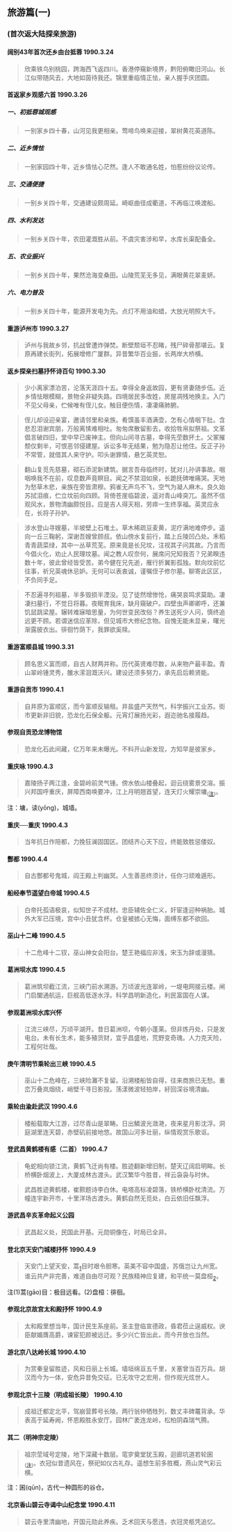 ## 旅游篇(一)    <h3 class="subtitle">(首次返大陆探亲旅游)</h3>

#### 阔别43年首次还乡由台抵蓉    1990.3.24
> 欣乘铁鸟别桃园，跨海西飞返四川。香港停窺新境界，黔阳俯瞰旧河山。长江似带随风去，大地如茵待我还。锦里重临情正怯，亲人握手庆团圆。

#### 首返家乡观感六首    1990.3.26
##### 一、初抵蓉城观感
> 一别家乡四十春，山河见我更相亲。莺啼鸟唤来迎接，翠树黄花英道陈。
##### 二、近乡情怯
> 一别家园四十年，近乡情怯心茫然。逢人不敢通名姓，怕惹纷纷议论传。
##### 三、交通便捷
> 一别乡关四十年，交通建设颇周延。崎岖曲径成衢道，不再临江唤渡船。
##### 四、水利发达
> 一别乡关四十年，农田灌溉胜从前。不虞灾害涉和早，水库长渠配备全。
##### 五、农业振兴
> 一别乡关四十年，果然沧海变桑田。山陵荒芜无多见，满眼黄花翠麦妍。
##### 六、电力普及
> 一别乡关四十年，能源开发电为先。点灯不用油和蜡，大放光明照大千。

#### 重游泸州市    1990.3.27
> 泸州与我故乡邻，抗战曾遭炸弹焚。断壁颓垣不忍睹，残尸碎骨那堪云。复原再建长街列，拓展增修广厦群。异昔繁华百业振，长两岸大桥横。

#### 返乡探亲扫墓抒怀诗百句    1990.3.30
> 少小离家漂泊苦，沦落天涯四十五。幸得全身返故园，更有贤妻随步伍。近乡情怯眼模糊，景物全非疑失路。四境居民多改姓，房屋凋残地换主。入门不见父母亲，伫候唯有侄儿女。触目便伤情，凄凄痛肺腑。

> 侄儿却设迎亲宴，邀请邻里和亲族。肴馔虽丰酒满壶，怎有心情咽下肚。含悲忍泪谢宾朋，万般离愫难相吐。匆匆席散留影去，收拾牲帛拟祭祖。文革倡言破四旧，堂中早已废神主。但向山间寻古墓，幸得先茔数抔土。父冢摧颓仅剩半，可恨恶邻侵建屋。诉讼多年无结果，勉为隐忍让他住。反正子孙不常管，就借其人来守护。叩头谢罪情，悬乞英灵恕。

> 翻山复觅先慈墓，砌石添泥新建筑。据言吾母临终时，犹对儿孙讲事故。咽咽唤我不在前，叹息数声竟瞑目。闻之不禁泪如泉，长跪抚碑唯痛哭。天地为愁草木悲，亲族在旁皆肃穆。鸦雀无声鸟不飞，空气为凝人麻木。良久始苏拭泪痕，伫立坟前向四顾。背倚苍崖临碧波，遥对青山峰突兀。虽然不信观风水，景物清幽颇悦目。应是吉人得天相，劳瘁一生终享福。英灵应永在，长将子孙护。

> 涉水登山寻嫂墓，半坡壁上石堆土。草木稀疏豆麦黄，泥疗满地难停步。遥向一丘三鞠躬，深谢吾嫂曾顾叔。依山傍水复前行，踏上丘陵凹凸处。禾稻青青蔬菜绿，其中一丛草荒芜。原来竟是长兄坟，注视其子问其故。乃言而今倡火化，劝止人民理坟墓。闻之教人叹奈何，展席问兄知我否？兄弟睽违数十年，彼此曾经皆受苦。弟今健在兄先逝，雁行折翼影孤独。默向坟前忆往事，祈兄英魂休忌妒。无何可以表衷诚，谨嘱侄子修尔墓。聊寄此区区，不负同手足。

> 不忍遍寻列祖墓，半多毁损半湮没。见了徒然增惨怆，痛哭哀鸣求莫助。凄凄扫墓行，不觉日将暮。夜眠育我床，缺月窺破户。四壁虫声卿卿呼，还兼饥鼠跳梁屋。辗转难寐暗思量，为何世变民改俗？养生送死少人问，慎终追远更不顾。若谓迷信应革除，但见城市大修纪念物。自愧无能未显亲，曙光渐露披衣出。徘徊竹荫下，我罪欲奚赎。

#### 重游富顺县城    1990.3.31
> 顾名思义富而顺，自古人财两并称。历代英贤难尽数，从来物产最丰盈。青山翠岭锺灵秀，雒水潆洄溉沃兴。建设还须多努力，承先启后赖贤能。

#### 重游自贡市    1990.4.1
> 自井原为富顺区，而今富顺反输租。井盐盛产天然气，科学振兴工业苏。街市更新非旧貌，恐龙化石保全躯。元宵灯展扬光彩，遐迩驰名接履趋。

#### 参观自贡恐龙博物馆
> 恐龙化石此间藏，亿万年来未曝光。不料开山新发现，方知早是彼家乡。

#### 重庆咏    1990.4.3
> 嘉陵扬子两江逢，金碧岭前灵气锺。傍水依山楼叠起，迴云绕雾景交溶。振兴邦国呼重庆，屏障西南唤要冲，江上月明翘首望，连天灯火耀崇墉<sub>(<a href="#n1" epub:type="noteref" >注</a>)</sub>。
<aside id="n1" epub:type="footnote" >注：墉，读(yōng)，城墙。</aside>

#### 重庆──重庆    1990.4.3
> 当年抗日作陪都，力挽狂澜固国区。团结齐心天下应，终能致胜惩倭奴。

#### 酆都    1990.4.4
> 自古酆都号鬼城，阎王殿上判幽冥。人生善恶终须计，任你刁顽难遁形。

#### 船经奉节遥望白帝城    1990.4.5
> 白帝托孤语极哀，似知世子不成材。忠臣辅佐全仁义，奸宦逢迎种祸胎。城外大军已压境，宫中小丑犹含杯。仓皇被掳心无悔，面缚东都不欲回。

#### 巫山十二峰    1990.4.5
> 十二危峰十二钗，巫山神女会阳台。楚王艳福应非浅，宋玉为辞或漫猜。

#### 葛洲坝水库    1990.4.5
> 葛洲筑坝截江流，三峡门前水溯游。万顷波光连翠岭，一堤电网接云楼。闸门启闔通航运，巨舰高低逐水浮。科学昌明新造化，利民富国在人谋。

#### 参观葛洲坝水库兴怀
> 江流三峡尽，万顷平湖开。昔日葛洲坝，今朝小蓬莱。但非炼丹处，只是发电台。未有长生术，能多殖货财，宜乎昌盛地，荒野变奇瑰。人力克天险，工程何壮哉。

#### 庚午清明节乘轮出三峡    1990.4.5
> 巫山十二危峰在，三峡险灘不复留。沿溯楼船皆自得，往来商旅已无愁。重峦万叠岚烟绕，峭壁千寻日影投。荡漾微波轻拍岸，紆回深谷境清幽。

#### 乘轮由渝赴武汉    1990.4.6
> 楼船载取大江游，过尽青山是翠畴。日出鱗波光潋滟，夜来星月影沈浮。洞庭湖里连天碧，赤壁矶前接地悠。故国山河多壮丽，纵情观赏乐歌讴。

#### 登武昌黄鹤楼有感（二首）    1990.4.7
> 龟蛇相向锁江流，黄鹤飞迁尚有楼。胜迹翻新增旧制，楚天辽阔启明眸。长桥横卧烟波上，大厦成林古渡头。武汉繁华今胜昔，祥云袅袅与时休。

> 武昌胜迹黄鹤楼，崔颢题诗李白休。电塔高标凌碧落，铁桥横卧枕清流。万幢连宇新开市，十里洋场古渡头。黄鹤自然无觅处，白云依旧任飘浮。

#### 游武昌辛亥革命起义公园
> 武昌起义处，民国此开基。元勋铜像在，时局已全非。

#### 登北京天安门城楼抒怀    1990.4.9
> 天安门上望天安，蒿<sub><a href="#n2" epub:type="noteref" >1</a></sub>目时艰令胆寒。英美不容中国盛，苏俄岂让九州宽。谁云共产非完善，难道自由尽可观？民族精神应复建，和平统一莫盘桓<sub><a href="#n2" epub:type="noteref" >2</a></sub>。
<aside id="n2" epub:type="footnote" >注(1)蒿(gāo)目：极目远看。(2)盘桓：徘徊。</aside>

#### 参观北京故宫太和殿抒怀    1990.4.9
> 太和殿里想当年，国计民生系座前。圣主登临宣德政，昏君莅止逞威权。谀臣献媚膺高爵，谏宦犯颜被远迁。多少兴亡皆出此，而今开放也当然。

#### 游北京八达岭长城    1990.4.10
> 为赏秦皇留胜迹，风和日丽上长城。墙垣绵亘五千里，关塞曾当百万兵。胡汉而今为一体，安危异昔免交征。已无攻守之宏用，但作观光炫世人。

#### 参观北京十三陵（明成祖长陵）    1990.4.10
> 成祖迁都定北平，驾崩营葬号长陵。两行翁仲牺牲列，数丈丰碑鼍背承。华表高于延寿阙，怀恩殿胜永安厅。园林广袤连龙岭，松柏阴森瑞气腾。

#### 其二（明神宗定陵）
> 祖宗茔域号定陵，地下深藏十数层。窀穸奠堂犹玉殿，迴廊坑道若轮囷<sub>(<a href="#n3" epub:type="noteref" >注</a>)</sub>。衣冠似昔遗风在，祭祀如仪古礼存。遥想生前多胜概，燕山灵气彩云横。
<aside id="n3" epub:type="footnote" >注：囷(qūn)，古代一种圆形的谷仓。</aside>

#### 北京香山碧云寺谒中山纪念堂    1990.4.11
> 碧云寺里清幽地，开国元勋此养疾。乏术回天与愿违，衣冠灵柩凭追忆。
